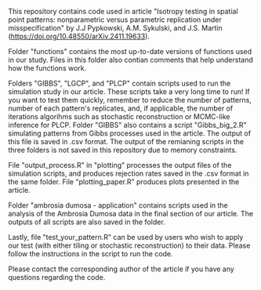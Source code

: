 This repository contains code used in article "Isotropy testing in spatial point patterns: nonparametric versus parametric replication under misspecification" by J.J Pypkowski, A.M. Sykulski, and J.S. Martin (https://doi.org/10.48550/arXiv.2411.19633).

Folder "functions" contains the most up-to-date versions of functions used in our study. Files in this folder also contian comments that help understand how the functions work. 

Folders "GIBBS", "LGCP", and "PLCP" contain scripts used to run the simulation study in our article. These scripts take a very long time to run! If you want to test them quickly, remember to reduce the number of patterns, number of each pattern's replicates, and, if applicable, the number of iterations algorihms such as stochastic reconstruction or MCMC-like inference  for PLCP. Folder "GIBBS" also contains a script "Gibbs_big_2.R" simulating patterns from Gibbs processes used in the article. The output of this file is saved in .csv format. The output of the remianing scripts in the three folders is not saved in this repository due to memory constraints. 

File "output_process.R" in "plotting" processes the output files of the simulation scripts, and produces rejection rates saved in the .csv format in the same folder. File "plotting_paper.R" produces plots presented in the article. 

Folder "ambrosia dumosa - application" contains scripts used in the analysis of the Ambrosia Dumosa data in the final section of our article. The outputs of all scripts are also saved in the folder.

Lastly, file "test_your_pattern.R" can be used by users who wish to apply our test (with either tiling or stochastic reconstruction) to their data. Please follow the instructions in the script to run the code.

Please contact the corresponding author of the article if you have any questions regarding the code.
